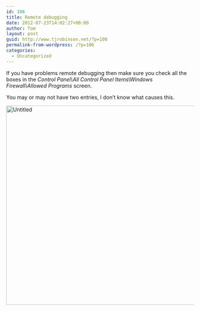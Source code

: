 ```yaml
---
id: 106
title: Remote debugging
date: 2012-07-23T14:02:27+00:00
author: Tom
layout: post
guid: http://www.tjrobinson.net/?p=106
permalink-from-wordpress: /?p=106
categories:
  - Uncategorized
---
```

If you have problems remote debugging then make sure you check all the boxes in the _Control Panel\All Control Panel Items\Windows Firewall\Allowed Programs_ screen.

You may or may not have two entries, I don’t know what causes this.

[<img style="background-image: none; border-right-width: 0px; padding-left: 0px; padding-right: 0px; display: inline; border-top-width: 0px; border-bottom-width: 0px; border-left-width: 0px; padding-top: 0px" title="Untitled" border="0" alt="Untitled" src="http://www.tjrobinson.net/wp-content/uploads/2012/07/Untitled_thumb.png" width="531" height="535" />](http://www.tjrobinson.net/wp-content/uploads/2012/07/Untitled.png)
